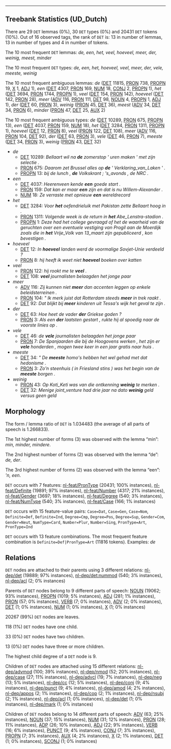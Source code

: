 

--------------------------------------------------------------------------------

## Treebank Statistics (UD_Dutch)

There are 29 `DET` lemmas (0%), 30 `DET` types (0%) and 20431 `DET` tokens (10%).
Out of 16 observed tags, the rank of `DET` is: 13 in number of lemmas, 13 in number of types and 4 in number of tokens.

The 10 most frequent `DET` lemmas: <em>de, een, het, veel, hoeveel, meer, der, weinig, meest, minder</em>

The 10 most frequent `DET` types:  <em>de, een, het, hoeveel, veel, meer, der, vele, meeste, weinig</em>

The 10 most frequent ambiguous lemmas: <em>de</em> ([DET]() 11815, [PRON]() 738, [PROPN]() 19, [X]() 1, [ADJ]() 1), <em>een</em> ([DET]() 4307, [PRON]() 169, [NUM]() 18, [CONJ]() 2, [PROPN]() 1), <em>het</em> ([DET]() 3694, [PRON]() 1744, [PROPN]() 1), <em>veel</em> ([DET]() 154, [PRON]() 142), <em>hoeveel</em> ([DET]() 142, [PRON]() 28), <em>meer</em> ([ADV]() 116, [PRON]() 111, [DET]() 98, [NOUN]() 4, [PROPN]() 1, [ADJ]() 1), <em>der</em> ([DET]() 60, [PRON]() 3), <em>weinig</em> ([PRON]() 45, [DET]() 36), <em>meest</em> ([ADV]() 34, [DET]() 34, [PRON]() 6), <em>minder</em> ([PRON]() 47, [DET]() 25, [AUX]() 2)

The 10 most frequent ambiguous types:  <em>de</em> ([DET]() 10289, [PRON]() 675, [PROPN]() 13), <em>een</em> ([DET]() 4037, [PRON]() 159, [NUM]() 18), <em>het</em> ([DET]() 3284, [PRON]() 1311, [PROPN]() 1), <em>hoeveel</em> ([DET]() 12, [PRON]() 8), <em>veel</em> ([PRON]() 122, [DET]() 108), <em>meer</em> ([ADV]() 116, [PRON]() 104, [DET]() 92), <em>der</em> ([DET]() 63, [PRON]() 3), <em>vele</em> ([DET]() 46, [PRON]() 7), <em>meeste</em> ([DET]() 34, [PRON]() 3), <em>weinig</em> ([PRON]() 43, [DET]() 32)


* <em>de</em>
  * [DET]() 10289: <em>Bellaart wil na <b>de</b> zomerstop ' uren maken ' met zijn selectie .</em>
  * [PRON]() 675: <em>Daarom zet Brussel alles op <b>de</b> ' Verklaring_van_Laken ' .</em>
  * [PROPN]() 13: <em>bij de lunch , <b>de</b> Volkskrant ; 's_avonds , de NRC .</em>
* <em>een</em>
  * [DET]() 4037: <em>Heerenveen kende <b>een</b> goede start .</em>
  * [PRON]() 159: <em>Dat kan er maar <b>een</b> zijn en dat is nu Willem-Alexander .</em>
  * [NUM]() 18: <em>Ze verraste met opnieuw <b>een</b> wereldrecord</em>
* <em>het</em>
  * [DET]() 3284: <em>Voor <b>het</b> oefendrieluik met Pakistan zette Bellaart hoog in .</em>
  * [PRON]() 1311: <em>Volgende week is de return in <b>het</b> Abe_Lenstra-stadion .</em>
  * [PROPN]() 1: <em>Deze had het college gevraagd of het de waarheid van de geruchten over een eventuele vestiging van Progil aan de Moerdijk zoals die in <b>het</b> Vrije_Volk van 13_maart zijn gepubliceerd , kon bevestigen .</em>
* <em>hoeveel</em>
  * [DET]() 12: <em>In <b>hoeveel</b> landen werd de voormalige Sovjet-Unie verdeeld ?</em>
  * [PRON]() 8: <em>hij heeft ik weet niet <b>hoeveel</b> boeken over katten</em>
* <em>veel</em>
  * [PRON]() 122: <em>hij rookt me te <b>veel</b> .</em>
  * [DET]() 108: <em><b>veel</b> journalisten belaagden het jonge paar</em>
* <em>meer</em>
  * [ADV]() 116: <em>Zij kunnen niet <b>meer</b> dan accenten leggen op enkele beleidsterreinen .</em>
  * [PRON]() 104: <em>" Ik merk juist dat Rotterdam steeds <b>meer</b> in trek raakt .</em>
  * [DET]() 92: <em>Dat blijkt bij <b>meer</b> kinderen uit Tessa's wijk het geval te zijn .</em>
* <em>der</em>
  * [DET]() 63: <em>Hoe heet de vader <b>der</b> Griekse goden ?</em>
  * [PRON]() 3: <em>Als een <b>der</b> laatsten gestart , rukte hij al spoedig naar de voorste linies op .</em>
* <em>vele</em>
  * [DET]() 46: <em>de <b>vele</b> journalisten belaagden het jonge paar</em>
  * [PRON]() 7: <em>De Spanjaarden die bij de Hoogovens werken , het zijn er <b>vele</b> honderden , mogen twee keer in een jaar gratis naar huis .</em>
* <em>meeste</em>
  * [DET]() 34: <em>" De <b>meeste</b> homo's hebben het wel gehad met dat hedonisme .</em>
  * [PRON]() 3: <em>Zo'n steenhuis ( in Friesland stins ) was het begin van de <b>meeste</b> borgen .</em>
* <em>weinig</em>
  * [PRON]() 43: <em>Op Koti_Keti was van die ontkenning <b>weinig</b> te merken .</em>
  * [DET]() 32: <em>Menige joint_venture had drie jaar na dato <b>weinig</b> geld versus geen geld</em>

## Morphology

The form / lemma ratio of `DET` is 1.034483 (the average of all parts of speech is 1.266833).

The 1st highest number of forms (3) was observed with the lemma “min”: <em>min, minder, mindere</em>.

The 2nd highest number of forms (2) was observed with the lemma “de”: <em>de, der</em>.

The 3rd highest number of forms (2) was observed with the lemma “een”: <em>'n, een</em>.

`DET` occurs with 7 features: [nl-feat/PronType]() (20431; 100% instances), [nl-feat/Definite]() (19891; 97% instances), [nl-feat/Number]() (4317; 21% instances), [nl-feat/Gender]() (3697; 18% instances), [nl-feat/Degree]() (540; 3% instances), [nl-feat/NumType]() (540; 3% instances), [nl-feat/Case]() (166; 1% instances)

`DET` occurs with 15 feature-value pairs: `Case=Dat`, `Case=Gen`, `Case=Nom`, `Definite=Def`, `Definite=Ind`, `Degree=Cmp`, `Degree=Pos`, `Degree=Sup`, `Gender=Com`, `Gender=Neut`, `NumType=Card`, `Number=Plur`, `Number=Sing`, `PronType=Art`, `PronType=Ind`

`DET` occurs with 13 feature combinations.
The most frequent feature combination is `Definite=Def|PronType=Art` (11816 tokens).
Examples: <em>de</em>


## Relations

`DET` nodes are attached to their parents using 3 different relations: [nl-dep/det]() (19889; 97% instances), [nl-dep/det:nummod]() (540; 3% instances), [nl-dep/acl]() (2; 0% instances)

Parents of `DET` nodes belong to 9 different parts of speech: [NOUN]() (19062; 93% instances), [PROPN]() (1019; 5% instances), [ADJ]() (281; 1% instances), [PRON]() (57; 0% instances), [VERB]() (7; 0% instances), [ADV]() (2; 0% instances), [DET]() (1; 0% instances), [NUM]() (1; 0% instances), [X]() (1; 0% instances)

20267 (99%) `DET` nodes are leaves.

118 (1%) `DET` nodes have one child.

33 (0%) `DET` nodes have two children.

13 (0%) `DET` nodes have three or more children.

The highest child degree of a `DET` node is 9.

Children of `DET` nodes are attached using 15 different relations: [nl-dep/advmod]() (100; 39% instances), [nl-dep/nmod]() (52; 20% instances), [nl-dep/case]() (27; 11% instances), [nl-dep/advcl]() (19; 7% instances), [nl-dep/neg]() (13; 5% instances), [nl-dep/cc]() (12; 5% instances), [nl-dep/conj]() (9; 4% instances), [nl-dep/punct]() (9; 4% instances), [nl-dep/amod]() (4; 2% instances), [nl-dep/appos]() (2; 1% instances), [nl-dep/cop]() (2; 1% instances), [nl-dep/nsubj]() (2; 1% instances), [nl-dep/acl]() (1; 0% instances), [nl-dep/det]() (1; 0% instances), [nl-dep/mark]() (1; 0% instances)

Children of `DET` nodes belong to 14 different parts of speech: [ADV]() (63; 25% instances), [NOUN]() (37; 15% instances), [NUM]() (31; 12% instances), [PRON]() (28; 11% instances), [ADP]() (26; 10% instances), [ADJ]() (22; 9% instances), [VERB]() (16; 6% instances), [PUNCT]() (9; 4% instances), [CONJ]() (7; 3% instances), [PROPN]() (7; 3% instances), [AUX]() (4; 2% instances), [X]() (2; 1% instances), [DET]() (1; 0% instances), [SCONJ]() (1; 0% instances)

